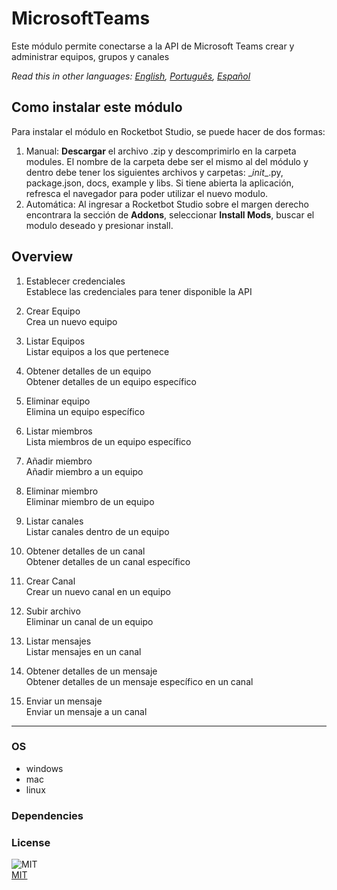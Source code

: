 



# MicrosoftTeams
  
Este módulo permite conectarse a la API de Microsoft Teams crear y administrar equipos, grupos y canales  

*Read this in other languages: [English](README.md), [Português](README.pr.md), [Español](README.es.md)*

## Como instalar este módulo
  
Para instalar el módulo en Rocketbot Studio, se puede hacer de dos formas:
1. Manual: __Descargar__ el archivo .zip y descomprimirlo en la carpeta modules. El nombre de la carpeta debe ser el mismo al del módulo y dentro debe tener los siguientes archivos y carpetas: \__init__.py, package.json, docs, example y libs. Si tiene abierta la aplicación, refresca el navegador para poder utilizar el nuevo modulo.
2. Automática: Al ingresar a Rocketbot Studio sobre el margen derecho encontrara la sección de **Addons**, seleccionar **Install Mods**, buscar el modulo deseado y presionar install.  


## Overview


1. Establecer credenciales  
Establece las credenciales para tener disponible la API

2. Crear Equipo  
Crea un nuevo equipo

3. Listar Equipos  
Listar equipos a los que pertenece

4. Obtener detalles de un equipo  
Obtener detalles de un equipo específico

5. Eliminar equipo  
Elimina un equipo específico

6. Listar miembros  
Lista miembros de un equipo específico

7. Añadir miembro  
Añadir miembro a un equipo

8. Eliminar miembro  
Eliminar miembro de un equipo

9. Listar canales  
Listar canales dentro de un equipo

10. Obtener detalles de un canal  
Obtener detalles de un canal específico

11. Crear Canal  
Crear un nuevo canal en un equipo

12. Subir archivo  
Eliminar un canal de un equipo

13. Listar mensajes  
Listar mensajes en un canal

14. Obtener detalles de un mensaje  
Obtener detalles de un mensaje específico en un canal

15. Enviar un mensaje  
Enviar un mensaje a un canal  




----
### OS

- windows
- mac
- linux

### Dependencies

### License
  
![MIT](https://camo.githubusercontent.com/107590fac8cbd65071396bb4d04040f76cde5bde/687474703a2f2f696d672e736869656c64732e696f2f3a6c6963656e73652d6d69742d626c75652e7376673f7374796c653d666c61742d737175617265)  
[MIT](http://opensource.org/licenses/mit-license.ph)
